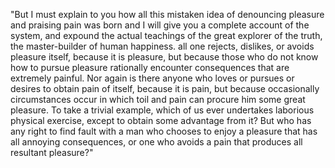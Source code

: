 "But I must explain to you how all this mistaken idea of denouncing pleasure and
praising pain was born and I will give you a complete account of the system, and
expound the actual teachings of the great explorer of the truth, the master-builder of
human happiness. all one rejects, dislikes, or avoids pleasure itself, because it is
pleasure, but because those who do not know how to pursue pleasure rationally
encounter consequences that are extremely painful. Nor again is there anyone who loves or pursues
or desires to obtain pain of itself, because it is pain, but because occasionally circumstances
occur in which toil and pain can procure him some great pleasure. To take a trivial example, which
of us ever undertakes laborious physical exercise, except to obtain some advantage from it? But
who has any right to find fault with a man who chooses to enjoy a pleasure that has all annoying
consequences, or one who avoids a pain that produces all resultant pleasure?"